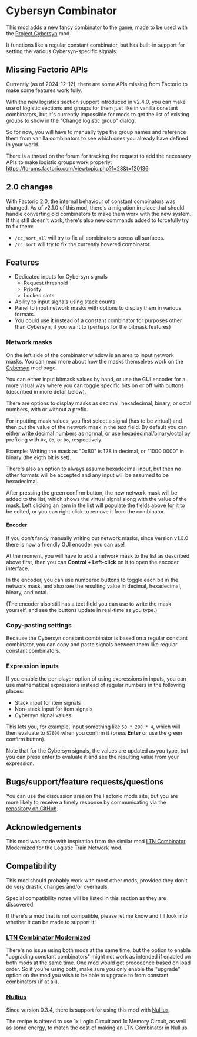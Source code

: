 # Cybersyn Combinator

This mod adds a new fancy combinator to the game, made to be used with the [Project Cybersyn][cybersyn] mod.

It functions like a regular constant combinator, but has built-in support for setting the various Cybersyn-specific signals.

## Missing Factorio APIs

Currently (as of 2024-12-12), there are some APIs missing from Factorio to make some features work fully.

With the new logistics section support introduced in v2.4.0, you can make use of logistic sections and groups for them
just like in vanilla constant combinators, but it's currently impossible for mods to get the list of existing groups
to show in the "Change logistic group" dialog.

So for now, you will have to manually type the group names and reference them from vanilla combinators to see which
ones you already have defined in your world.

There is a thread on the forum for tracking the request to add the necessary APIs to make logistic groups work
properly: https://forums.factorio.com/viewtopic.php?f=28&t=120136

## 2.0 changes

With Factorio 2.0, the internal behaviour of constant combinators was changed.
As of v2.1.0 of this mod, there's a migration in place that should handle converting old combinators to make them work
with the new system. If this still doesn't work, there's also new commands added to forcefully try to fix them:
 - `/cc_sort_all` will try to fix all combinators across all surfaces.
 - `/cc_sort` will try to fix the currently hovered combinator.

## Features

 - Dedicated inputs for Cybersyn signals
   - Request threshold
   - Priority
   - Locked slots
 - Ability to input signals using stack counts
 - Panel to input network masks with options to display them in various formats.
 - You could use it instead of a constant combinator for purposes other than Cybersyn, if you want to (perhaps for the bitmask features)

### Network masks

On the left side of the combinator window is an area to input network masks.
You can read more about how the masks themselves work on the [Cybersyn][cybersyn] mod page.

You can either input bitmask values by hand, or use the GUI encoder for a more visual way where you can toggle specific bits on or off with buttons (described in more detail below).

There are options to display masks as decimal, hexadecimal, binary, or octal numbers, with or without a prefix.

For inputting mask values, you first select a signal (has to be virtual) and then put the value of the network mask in the text field.
By default you can either write decimal numbers as normal, or use hexadecimal/binary/octal by prefixing with `0x`, `0b`, or `0o`, respectively.

Example: Writing the mask as "0x80" is 128 in decimal, or "1000 0000" in binary (the eigth bit is set).

There's also an option to always assume hexadecimal input, but then no other formats will be accepted and any input will be assumed to be hexadecimal.

After pressing the green confirm button, the new network mask will be added to the list, which shows the virtual signal along with the value of the mask.
Left clicking an item in the list will populate the fields above for it to be edited, or you can right click to remove it from the combinator.

#### Encoder

If you don't fancy manually writing out network masks, since version v1.0.0 there is now a friendly GUI encoder you can use!

At the moment, you will have to add a network mask to the list as described above first, then you can **Control + Left-click** on it to open the encoder interface.

In the encoder, you can use numbered buttons to toggle each bit in the network mask, and also see the resulting value in decimal, hexadecimal, binary, and octal.

(The encoder also still has a text field you can use to write the mask yourself, and see the buttons update in real-time as you type.)

### Copy-pasting settings

Because the Cybersyn constant combinator is based on a regular constant combinator, you can copy and paste signals between them like regular constant combinators.

### Expression inputs

If you enable the per-player option of using expressions in inputs, you can use mathematical expressions instead of regular numbers in the following places:

 - Stack input for item signals
 - Non-stack input for item signals
 - Cybersyn signal values

This lets you, for example, input something like `50 * 288 * 4`, which will then evaluate to `57600` when you confirm it (press **Enter** or use the green confirm button).

Note that for the Cybersyn signals, the values are updated as you type, but you can press enter to evaluate it and see the resulting value from your expression.

## Bugs/support/feature requests/questions

You can use the discussion area on the Factorio mods site, but you are more likely to receive a timely response by communicating via the [repository on GitHub][github].

## Acknowledgements

This mod was made with inspiration from the similar mod [LTN Combinator Modernized][ltnc] for the [Logistic Train Network][ltn] mod.

## Compatibility

This mod should probably work with most other mods, provided they don't do very drastic changes and/or overhauls.

Special compatibility notes will be listed in this section as they are discovered.

If there's a mod that is not compatible, please let me know and I'll look into whether it can be made to support it!

### [LTN Combinator Modernized][ltnc]

There's no issue using both mods at the same time, but the option to enable "upgrading constant combinators" might not work as intended if enabled on both mods at the same time.
One mod would get precedence based on load order.
So if you're using both, make sure you only enable the "upgrade" option on the mod you wish to be able to upgrade to from constant combinators (if at all).

### [Nullius][]

Since version 0.3.4, there is support for using this mod with [Nullius][].

The recipe is altered to use 1x Logic Circuit and 1x Memory Circuit, as well as some energy, to match the cost of making an LTN Combinator in Nullius.

[github]: https://github.com/Sharparam/cybersyn-combinator
[cybersyn]: https://mods.factorio.com/mod/cybersyn
[ltnc]: https://mods.factorio.com/mod/LTN_Combinator_Modernized
[ltn]: https://mods.factorio.com/mod/LogisticTrainNetwork
[nullius]: https://mods.factorio.com/mod/nullius
